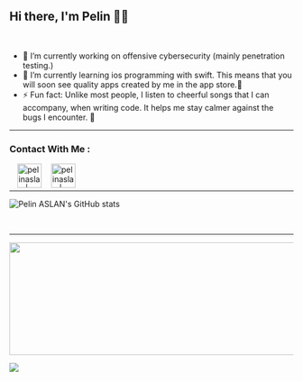 <h2>Hi there, I'm Pelin 👋🏼</h2><br> 

- 🔭 I’m currently working on offensive cybersecurity (mainly penetration testing.)
- 🌱 I’m currently learning ios programming with swift. This means that you will soon see quality apps created by me in the app store.:zany_face:
- ⚡ Fun fact: Unlike most people, I listen to cheerful songs that I can accompany,  when writing code. It helps me stay calmer against the bugs I encounter. :see_no_evil:

<hr />

### Contact With Me : 

<a href="https://www.linkedin.com/in/pelin-aslan/" ><img width="43px" align="left" style="margin-left:1.0em" alt="pelinaslan | LinkedIn" src="https://img.icons8.com/nolan/344/linkedin-circled.png"/><a/>  
  
<a href="mailto:pelinnasln@gmail.com" ><img width="43px" align="left" style="margin-left:1.0em" alt="pelinaslan | gmail" src="https://img.icons8.com/nolan/344/gmail-new.png"/><a/>  
 

<br>
<br>
<hr />
  
  
![Pelin ASLAN's GitHub stats](https://github-readme-stats.vercel.app/api?username=pelinaslan&show_icons=true&theme=cobalt&title_color=ff6a00&bg_color=ffeadb&text_color=1c2887&border_color=ffff84&icon_color=333333)

<br>

<hr />
  
<img src="https://hackster.imgix.net/uploads/attachments/1097058/Dino_non-birthday_version-1.gif" width="1000" height="200" />

![](https://komarev.com/ghpvc/?username=your-github-Pelinaslan&style=plastic&color=orange)
